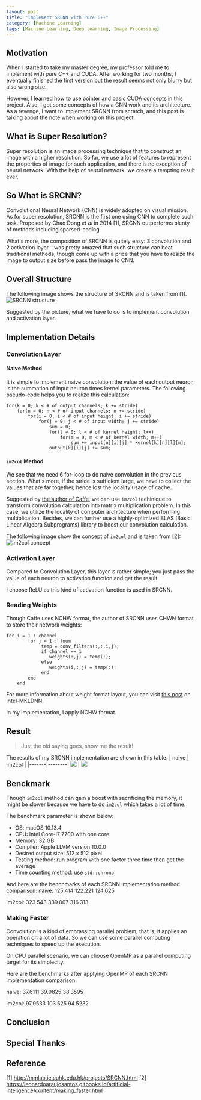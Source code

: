 ```yaml
---
layout: post
title: "Implement SRCNN with Pure C++"
category: [Machine Learning]
tags: [Machine Learning, Deep learning, Image Processing]
---
```


## Motivation
When I started to take my master degree, my professor told me to implement
with pure C++ and CUDA. After working for two months, I eventually finished
the first version but the result seems not only blurry but also wrong size.

However, I learned how to use pointer and basic CUDA concepts in this project.
Also, I got some concepts of how a CNN work and its architecture. As a revenge, 
I want to implement SRCNN from scratch, and this post is talking
about the note when working on this project.

## What is Super Resolution?
Super resolution is an image processing technique that to construct an image with
a higher resolution. So far, we use a lot of features to represent the properties
of image for such application, and there is no exception of neural network. With
the help of neural network, we create a tempting result ever.

## So What is SRCNN? 
Convolutional Neural Network (CNN) is widely adopted on visual mission. As for 
super resolution, SRCNN is the first one using CNN to complete such task. Proposed
by Chao Dong *et al* in 2014 [1], SRCNN outperforms plenty of methods including
sparsed-coding.

What's more, the composition of SRCNN is quitely easy: 3 convolution and 2 activation
layer. I was pretty amazed that such structure can beat traditional methods, though
come up with a price that you have to resize the image to output size before pass
the image to CNN.

## Overall Structure
The following image shows the structure of SRCNN and is taken from [1].
![SRCNN structure](/assets/images/2020/06/15/SRCNN_structure.png)

Suggested by the picture, what we have to do is to implement convolution and activation
layer.

## Implementation Details
### Convolution Layer
#### Naive Method
It is simple to implement naive convolution: the value of each output neuron is the
summation of input neuron times kernel parameters.
The following pseudo-code helps you to realize this calculation:
```
for(k = 0; k < # of output channels; k += stride)
    for(n = 0; n < # of input channels; n += stride)
        for(i = 0; i < # of input height; i += stride)
            for(j = 0; j < # of input width; j += stride)
                sum = 0;
                for(l = 0; l < # of kernel height; l++)
                    for(m = 0; m < # of kernel width; m++)
                        sum += input[n][i][j] * kernel[k][n][l][m];
                output[k][i][j] += sum;
```

#### `im2col` Method
We see that we need 6 for-loop to do naive convolution in the previous section.
What's more, if the stride is sufficient large, we have to collect the values that
are far together, hence lost the locality usage of cache.

Suggested by [the author of Caffe](https://github.com/Yangqing/caffe/wiki/Convolution-in-Caffe:-a-memo), 
we can use `im2col` techinique to transform convolution calculation
into matrix multiplication problem. In this case, we utilize the locality
of computer architecture when performing multiplication. Besides, we
can further use a highly-optimized BLAS (Basic Linear Algebra Subprograms) library 
to boost our convolution calculation.

The following image show the concept of `im2col` and is taken from [2]:
![im2col concept](/assets/images/2020/06/15/Convolution_With_Im2col.png)

### Activation Layer
Compared to Convolution Layer, this layer is rather simple; you just pass the value
of each neuron to activation function and get the result.

I choose ReLU as this kind of activation function is used in SRCNN.

### Reading Weights
Though Caffe uses NCHW format, the author of SRCNN uses CHWN format to store their network weights:
```matlab=26
for i = 1 : channel
        for j = 1 : fnum
             temp = conv_filters(:,:,i,j);
             if channel == 1
                weights(:,j) = temp(:);
             else
                weights(i,:,j) = temp(:);
             end 
        end 
    end
```
For more information about weight format layout, you can visit [this post](https://oneapi-src.github.io/oneDNN/understanding_memory_formats.html) 
on Intel-MKLDNN.

In my implementation, I apply NCHW format.

## Result
> Just the old saying goes, show me the result!

The results of my SRCNN implementation are shown in this table:
| naive | im2col |
|-------|--------|
![](/assets/images/2020/06/15/srcnn_result_naive.bmp) | ![](/assets/images/2020/06/15/srcnn_result_im2col.bmp)

## Benckmark
Though `im2col` method can gain a boost with sacrificing the memory, it might be slower because we
have to do `im2col` which takes a lot of time.

The benchmark parameter is shown below:
- OS: macOS 10.13.4
- CPU: Intel Core-i7 7700 with one core
- Memory: 32 GB
- Compiler: Apple LLVM version 10.0.0
- Desired output size: 512 x 512 pixel
- Testing method: run program with one factor three time then get the average
- Time counting method: use `std::chrono`

And here are the benchmarks of each SRCNN implementation method comparison:
naive:
125.414
122.221
124.625

im2col:
323.543
339.007
316.313

### Making Faster
Convolution is a kind of embrassing parallel problem; that is, it applies an operation on a lot of data.
So we can use some parallel computing techniques to speed up the execution.

On CPU parallel scenario, we can choose OpenMP as a parallel computing target for its simplecity.

Here are the benchmarks after applying OpenMP of each SRCNN implementation comparison:

naive:
37.6111
39.9825
38.3595

im2col:
97.9533
103.525
94.5232

## Conclusion

## Special Thanks

## Reference
[1] http://mmlab.ie.cuhk.edu.hk/projects/SRCNN.html
[2] https://leonardoaraujosantos.gitbooks.io/artificial-inteligence/content/making_faster.html
